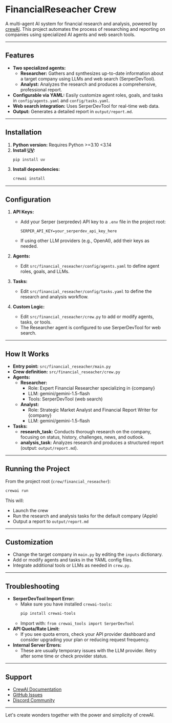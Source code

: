 # FinancialReseacher Crew

A multi-agent AI system for financial research and analysis, powered by [crewAI](https://crewai.com). This project automates the process of researching and reporting on companies using specialized AI agents and web search tools.

---

## Features
- **Two specialized agents:**
  - **Researcher:** Gathers and synthesizes up-to-date information about a target company using LLMs and web search (SerperDevTool).
  - **Analyst:** Analyzes the research and produces a comprehensive, professional report.
- **Configurable via YAML:** Easily customize agent roles, goals, and tasks in `config/agents.yaml` and `config/tasks.yaml`.
- **Web search integration:** Uses SerperDevTool for real-time web data.
- **Output:** Generates a detailed report in `output/report.md`.

---

## Installation

1. **Python version:** Requires Python >=3.10 <3.14
2. **Install [UV](https://docs.astral.sh/uv/):**
   ```bash
   pip install uv
   ```
3. **Install dependencies:**
   ```bash
   crewai install
   ```

---

## Configuration

1. **API Keys:**
   - Add your Serper (serpredev) API key to a `.env` file in the project root:
     ```
     SERPER_API_KEY=your_serperdev_api_key_here
     ```
   - If using other LLM providers (e.g., OpenAI), add their keys as needed.

2. **Agents:**
   - Edit `src/financial_reseacher/config/agents.yaml` to define agent roles, goals, and LLMs.

3. **Tasks:**
   - Edit `src/financial_reseacher/config/tasks.yaml` to define the research and analysis workflow.

4. **Custom Logic:**
   - Edit `src/financial_reseacher/crew.py` to add or modify agents, tasks, or tools.
   - The Researcher agent is configured to use SerperDevTool for web search.

---

## How It Works

- **Entry point:** `src/financial_reseacher/main.py`
- **Crew definition:** `src/financial_reseacher/crew.py`
- **Agents:**
  - **Researcher:**
    - Role: Expert Financial Researcher specializing in {company}
    - LLM: gemini/gemini-1.5-flash
    - Tools: SerperDevTool (web search)
  - **Analyst:**
    - Role: Strategic Market Analyst and Financial Report Writer for {company}
    - LLM: gemini/gemini-1.5-flash
- **Tasks:**
  - **research_task:** Conducts thorough research on the company, focusing on status, history, challenges, news, and outlook.
  - **analysis_task:** Analyzes research and produces a structured report (output: `output/report.md`).

---

## Running the Project

From the project root (`crew/financial_reseacher`):
```bash
crewai run
```

This will:
- Launch the crew
- Run the research and analysis tasks for the default company (Apple)
- Output a report to `output/report.md`

---

## Customization
- Change the target company in `main.py` by editing the `inputs` dictionary.
- Add or modify agents and tasks in the YAML config files.
- Integrate additional tools or LLMs as needed in `crew.py`.

---

## Troubleshooting
- **SerperDevTool Import Error:**
  - Make sure you have installed `crewai-tools`:
    ```bash
    pip install crewai-tools
    ```
  - Import with: `from crewai_tools import SerperDevTool`
- **API Quota/Rate Limit:**
  - If you see quota errors, check your API provider dashboard and consider upgrading your plan or reducing request frequency.
- **Internal Server Errors:**
  - These are usually temporary issues with the LLM provider. Retry after some time or check provider status.

---

## Support
- [CrewAI Documentation](https://docs.crewai.com)
- [GitHub Issues](https://github.com/joaomdmoura/crewai)
- [Discord Community](https://discord.com/invite/X4JWnZnxPb)

---

Let's create wonders together with the power and simplicity of crewAI.
